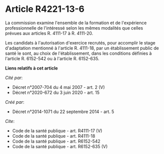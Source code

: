 # Article R4221-13-6

La commission examine l'ensemble de la formation et de l'expérience professionnelle de l'intéressé selon les mêmes modalités
que celles prévues aux articles R. 4111-17 à R. 4111-20. 

Les candidats à l'autorisation d'exercice recrutés, pour accomplir le stage d'adaptation mentionné à l'article R. 4111-18,
par un établissement public de santé le sont, au choix de l'établissement, dans les conditions définies à l'article R.
6152-542 ou à l'article R. 6152-635.

**Liens relatifs à cet article**

_Cité par_:

  - Décret n°2007-704 du 4 mai 2007 - art. 2 (V)
  - Décret n°2020-672 du 3 juin 2020 - art. 15

_Créé par_:

  - Décret n°2014-1071 du 22 septembre 2014 - art. 5

_Cite_:

  - Code de la santé publique - art. R4111-17 (V)
  - Code de la santé publique - art. R4111-18
  - Code de la santé publique - art. R6152-542
  - Code de la santé publique - art. R6152-635 (V)
